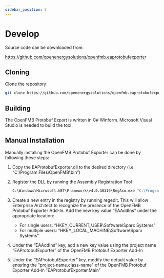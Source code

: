 ```yaml
---
sidebar_position: 5
---
```


# Develop

Source code can be downloaded from:

https://github.com/openenergysolutions/openfmb.eaprotobufexporter

## Cloning

Clone the repository 

```bash
git clone https://github.com/openenergysolutions/openfmb.eaprotobufexporter.git
```

## Building

The OpenFMB Protobuf Export is written in C# Winform.  Microsoft Visual Studio is needed to build the tool.

## Manual Installation

Manually installing the OpenFMB Protobuf Exporter can be done by following these steps:
1.	Copy the EAProtobufExporter.dll to the desired directory (i.e. “C:\Program Files\OpenFMB\bin”)

2.	Register the DLL by running the Assembly Registration Tool
    ```bash
    C:\Windows\Microsoft.NET\Framework\v4.0.30319\RegAsm.exe "C:\Program Files\OpenFMB\bin\EAProtobufExporter.dll" /codebase
    ```
3.	Create a new entry in the registry by running regedit. This will allow Enterprise Architect to recognize the presence of the OpenFMB Protobuf Exporter Add-In. Add the new key value “EAAddIns” under the appropriate location:
    - For single users: “HKEY_CURRENT_USER\Software\Sparx Systems”
    - For multiple users: “HKEY_LOCAL_MACHINE\Software\Sparx Systems”
    
4.	Under the “EAAddIns” key, add a new key value using the project name “EAProtobufExporter” of the OpenFMB Protobuf Exporter Add-In

5.	Under the “EAProtobufExporter” key, modify the default value by entering the "project-name.class-name" of the OpenFMB Protobuf Exporter Add-In “EAProtobufExporter.Main”